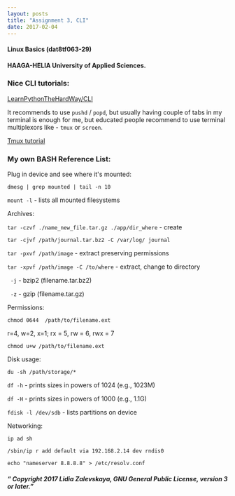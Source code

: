```yaml
---
layout: posts
title: "Assignment 3, CLI"
date: 2017-02-04
---
```

#### Linux Basics (dat8tf063-29)

#### HAAGA-HELIA University of Applied Sciences.

### Nice CLI tutorials:

[LearnPythonTheHardWay/CLI](https://learnpythonthehardway.org/book/appendix-a-cli/)

It recommends to use `pushd` / `popd`, but usually having couple of tabs in my terminal is enough for me,
but educated people recommend to use terminal multiplexors like -  `tmux` or `screen`.

[Tmux tutorial](http://www.hamvocke.com/blog/a-quick-and-easy-guide-to-tmux/)


### My own BASH Reference List:

Plug in device and see where it's mounted:

`dmesg | grep mounted | tail -n 10`

`mount -l` - lists all mounted filesystems

Archives:

`tar -czvf ./name_new_file.tar.gz ./app/dir_where` - create

`tar -cjvf /path/journal.tar.bz2 -C /var/log/ journal`

`tar -pxvf /path/image` - extract preserving permissions

`tar -xpvf /path/image -C /to/where` - extract, change to directory

` -j` - bzip2 (filename.tar.bz2)

` -z` - gzip (filename.tar.gz)

Permissions:

`chmod 0644  /path/to/filename.ext`

r=4, w=2, x=1;   rx = 5, rw = 6, rwx = 7

`chmod u+w /path/to/filename.ext`

Disk usage:

`du -sh /path/storage/*`

`df -h` - prints sizes in powers of 1024 (e.g., 1023M)

`df -H` - prints sizes in powers of 1000 (e.g., 1.1G)

`fdisk -l /dev/sdb` - lists partitions on device

Networking:

`ip ad sh`

`/sbin/ip r add default via 192.168.2.14 dev rndis0`

`echo "nameserver 8.8.8.8" > /etc/resolv.conf`


##### “ Copyright 2017 Lidia Zalevskaya, GNU General Public License, version 3 or later.”
